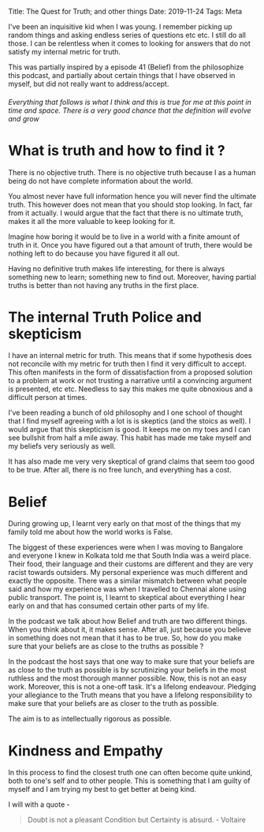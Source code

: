 Title: The Quest for Truth; and other things
Date: 2019-11-24
Tags: Meta


I've been an inquisitive kid when I was young. I remember picking up
random things and asking endless series of questions etc etc. I still
do all those. I can be relentless when it comes to looking for answers
that do not satisfy my internal metric for truth.

This was partially inspired by a episode 41 (Belief) from the
philosophize this podcast, and partially about certain things that I
have observed in myself, but did not really want to address/accept.

###### Everything that follows is what I think and this is true for me at this point in time and space. There is a very good chance that the definition will evolve and grow ######

# What is truth and how to find it ?

There is no objective truth. There is no objective truth because I as
a human being do not have complete information about the world.

You almost never have full information hence you will never find the
ultimate truth. This however does not mean that you should stop
looking. In fact, far from it actually. I would argue that the fact
that there is no ultimate truth, makes it all the more valuable to
keep looking for it.

Imagine how boring it would be to live in a world with a finite amount
of truth in it. Once you have figured out a that amount of truth, there
would be nothing left to do because you have figured it all out.

Having no definitive truth makes life interesting, for there is always
something new to learn; something new to find out. Moreover, having
partial truths is better than not having any truths in the first
place.


# The internal Truth Police and skepticism #

I have an internal metric for truth. This means that if some
hypothesis does not reconcile with my metric for truth then I find it
very difficult to accept. This often manifests in the form of
dissatisfaction from a proposed solution to a problem at work or not
trusting a narrative until a convincing argument is presented, etc
etc. Needless to say this makes me quite obnoxious and a difficult
person at times.

I've been reading a bunch of old philosophy and I one school of
thought that I find myself agreeing with a lot is is skeptics (and the
stoics as well). I would argue that this skepticism is good. It keeps
me on my toes and I can see bullshit from half a mile away. This habit
has made me take myself and my beliefs very seriously as well.

It has also made me very very skeptical of grand claims that seem too
good to be true. After all, there is no free lunch, and everything has
a cost.

# Belief #

During growing up, I learnt very early on that most of the things that
my family told me about how the world works is False. 

The biggest of these experiences were when I was moving to Bangalore
and everyone I knew in Kolkata told me that South India was a weird
place. Their food, their language and their customs are different and
they are very racist towards outsiders. My personal experience was much
different and exactly the opposite. There was a similar mismatch
between what people said and how my experience was when I travelled to
Chennai alone using public transport. The point is, I learnt to
skeptical about everything I hear early on and that has consumed
certain other parts of my life.

In the podcast we talk about how Belief and truth are two different
things. When you think about it, it makes sense. After all, just
because you believe in something does not mean that it has to be
true. So, how do you make sure that your beliefs are as close to the
truths as possible ?

In the podcast the host says that one way to make sure that your
beliefs are as close to the truth as possible is by scrutinizing your
beliefs in the most ruthless and the most thorough manner
possible. Now, this is not an easy work. Moreover, this is not a
one-off task. It's a lifelong endeavour. Pledging your allegiance to
the Truth means that you have a lifelong responsibility to make sure
that your beliefs are as closer to the truth as possible.

The aim is to as intellectually rigorous as possible.

# Kindness and Empathy #

In this process to find the closest truth one can often become quite
unkind, both to one's self and to other people. This is something that
I am guilty of myself and I am trying my best to get better at being
kind.

I will with a quote -
> Doubt is not a pleasant Condition but Certainty is absurd. - Voltaire

